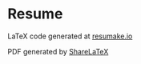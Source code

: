 # Resume

LaTeX code generated at [resumake.io](https://resumake.io)

PDF generated by [ShareLaTeX](https://sharelatex.com)
